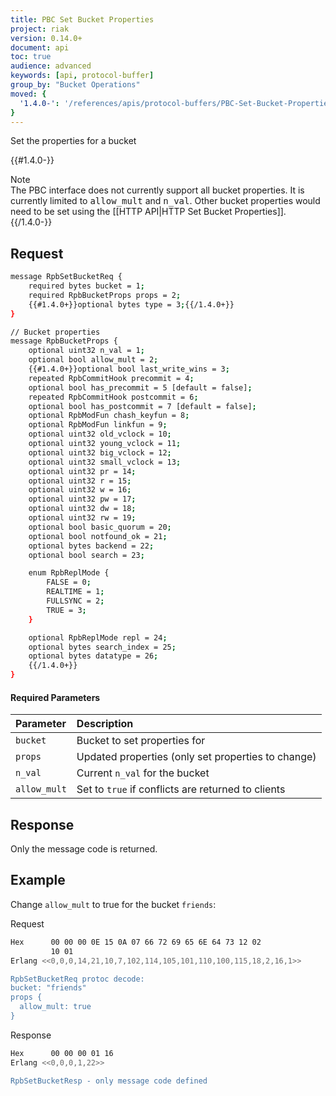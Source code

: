 ```yaml
---
title: PBC Set Bucket Properties
project: riak
version: 0.14.0+
document: api
toc: true
audience: advanced
keywords: [api, protocol-buffer]
group_by: "Bucket Operations"
moved: {
  '1.4.0-': '/references/apis/protocol-buffers/PBC-Set-Bucket-Properties'
}
---
```


Set the properties for a bucket

{{#1.4.0-}}
<div class="note">
<div class="title">Note</div>
The PBC interface does not currently support all bucket properties. It is currently limited to <tt>allow_mult</tt> and <tt>n_val</tt>. Other bucket properties would need to be set using the [[HTTP API|HTTP Set Bucket Properties]].
</div>
{{/1.4.0-}}

## Request


```bash
message RpbSetBucketReq {
    required bytes bucket = 1;
    required RpbBucketProps props = 2;
    {{#1.4.0+}}optional bytes type = 3;{{/1.4.0+}}
}

// Bucket properties
message RpbBucketProps {
    optional uint32 n_val = 1;
    optional bool allow_mult = 2;
    {{#1.4.0+}}optional bool last_write_wins = 3;
    repeated RpbCommitHook precommit = 4;
    optional bool has_precommit = 5 [default = false];
    repeated RpbCommitHook postcommit = 6;
    optional bool has_postcommit = 7 [default = false];
    optional RpbModFun chash_keyfun = 8;
    optional RpbModFun linkfun = 9;
    optional uint32 old_vclock = 10;
    optional uint32 young_vclock = 11;
    optional uint32 big_vclock = 12;
    optional uint32 small_vclock = 13;
    optional uint32 pr = 14;
    optional uint32 r = 15;
    optional uint32 w = 16;
    optional uint32 pw = 17;
    optional uint32 dw = 18;
    optional uint32 rw = 19;
    optional bool basic_quorum = 20;
    optional bool notfound_ok = 21;
    optional bytes backend = 22;
    optional bool search = 23;

    enum RpbReplMode {
        FALSE = 0;
        REALTIME = 1;
        FULLSYNC = 2;
        TRUE = 3;
    }

    optional RpbReplMode repl = 24;
    optional bytes search_index = 25;
    optional bytes datatype = 26;
    {{/1.4.0+}}
}
```

#### Required Parameters

Parameter | Description |
:---------|:------------|
`bucket` | Bucket to set properties for |
`props` | Updated properties (only set properties to change) |
`n_val` | Current `n_val` for the bucket | {{#1.4.0+}}
`allow_mult` | Set to `true` if conflicts are returned to clients | {{#1.4.0+}}

## Response

Only the message code is returned.

## Example

Change `allow_mult` to true for the bucket `friends`:

Request

```bash
Hex      00 00 00 0E 15 0A 07 66 72 69 65 6E 64 73 12 02
         10 01
Erlang <<0,0,0,14,21,10,7,102,114,105,101,110,100,115,18,2,16,1>>

RpbSetBucketReq protoc decode:
bucket: "friends"
props {
  allow_mult: true
}

```

Response

```bash
Hex      00 00 00 01 16
Erlang <<0,0,0,1,22>>

RpbSetBucketResp - only message code defined
```
